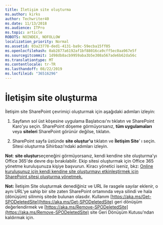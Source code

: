 ```yaml
---
title: İletişim site oluşturma
ms.author: kirks
author: Techwriter40
ms.date: 11/13/2018
ms.audience: ITPro
ms.topic: article
ROBOTS: NOINDEX, NOFOLLOW
localization_priority: Normal
ms.assetid: 03a23778-ded1-4131-ba9c-59ecba15ff05
ms.openlocfilehash: 0ab2877a6192af1bf88016ca9cff5ec0aa967e5f
ms.sourcegitcommit: 1d98db8acb9959aba3b5e308a567ade6b62da56c
ms.translationtype: MT
ms.contentlocale: tr-TR
ms.lasthandoff: 08/22/2019
ms.locfileid: "36516296"
---
```

# <a name="create-a-communication-site"></a>İletişim site oluşturma

İletişim site SharePoint çevrimiçi oluşturmak için aşağıdaki adımları izleyin: 
  
1. Sayfanın sol üst köşesine uygulama Başlatıcısı'nı tıklatın ve SharePoint Karo'yu seçin. SharePoint döşeme görmüyorsanız, **tüm uygulamaları** veya **siteleri** SharePoint görünür değilse, tıklatın. 
    
2. SharePoint sayfa üstünde **site oluştur'u** tıklatın ve **İletişim Site**' ı seçin. Sitesi oluşturma Sihirbazı'ndaki adımları izleyin. 
    
 **Not**: **site oluştur**seçeneğini görmüyorsanız, kendi kendine site oluşturma'yı Office 365'de devre dışı bırakılabilir. Ekip sitesi oluşturmak için Office 365 yönetme kuruluşunuza kişiye başvurun. Kiracı yönetici iseniz, bkz: [Online kuruluşunuz için kendi kendine site oluşturmayı etkinleştirmek için SharePoint sitesi oluşturma yönetmek.](https://go.microsoft.com/fwlink/?linkid=2018780)
  
 **Not:** İletişim Site oluşturmak denediğiniz ve URL ile rasgele sayılar eklenir, o aynı URL'ye sahip bir site zaten SharePoint ortamında veya silindi ve hala (dönüşüm) silinmiş sitede bulunan olasıdır. Kullanım [https://aka.ms/Get-SPODeletedSite](https://aka.ms/Get-SPODeletedSite) geri dönüşüm değerlendirmek ve [https://aka.ms/Remove-SPODeletedSite](https://aka.ms/Remove-SPODeletedSite) site Geri Dönüşüm Kutusu'ndan kaldırmak için. 
  

